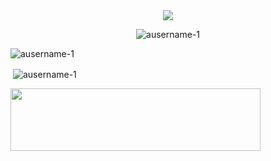  <div align="center"><img src="https://discord.c99.nl/widget/theme-3/821471227230683186.png"></div> 

<p align="center"> <img src="https://komarev.com/ghpvc/?username=ausername-1&label=Profile%20views&color=0e75b6&style=flat" alt="ausername-1" /> </p>

<p><img align="center" src="https://github-readme-stats.vercel.app/api/top-langs?username=ausername-1&show_icons=true&locale=en&layout=compact&theme=dark" alt="ausername-1" /></p>

<p>&nbsp;<img align="center" src="https://github-readme-stats.vercel.app/api?username=ausername-1&show_icons=true&locale=en&theme=dark" alt="ausername-1" /></p>

<a href="https://www.abuseipdb.com/user/55701" title="AbuseIPDB is an IP address blacklist for webmasters and sysadmins to report IP addresses engaging in abusive behavior on their networks" alt="AbuseIPDB Contributor Badge">
	<img src="https://www.abuseipdb.com/contributor/55701.svg" height="100px" width="400">
</a>

